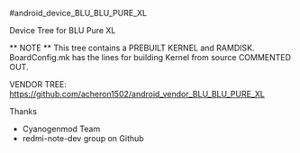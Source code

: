#android_device_BLU_BLU_PURE_XL

Device Tree for BLU Pure XL

** NOTE **
  This tree contains a PREBUILT KERNEL and RAMDISK.
  BoardConfig.mk has the lines for building Kernel from source COMMENTED OUT.


VENDOR TREE:  https://github.com/acheron1502/android_vendor_BLU_BLU_PURE_XL


Thanks
- Cyanogenmod Team
- redmi-note-dev group on Github
